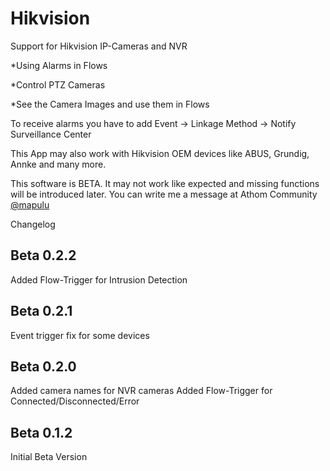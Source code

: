 # Hikvision

Support for Hikvision IP-Cameras and NVR

*Using Alarms in Flows

*Control PTZ Cameras

*See the Camera Images and use them in Flows


To receive alarms you have to add Event -> Linkage Method -> Notify Surveillance Center

This App may also work with Hikvision OEM devices like ABUS, Grundig, Annke and many more.


This software is BETA.
It may not work like expected and missing functions will be introduced later.
You can write me a message at Athom Community [@mapulu](https://community.athom.com/new-message?username=mapulu&title=Hikvision-App&body=) 



Changelog

## Beta 0.2.2
Added Flow-Trigger for Intrusion Detection

## Beta 0.2.1
Event trigger fix for some devices

## Beta 0.2.0
Added camera names for NVR cameras
Added Flow-Trigger for Connected/Disconnected/Error

## Beta 0.1.2
Initial Beta Version
